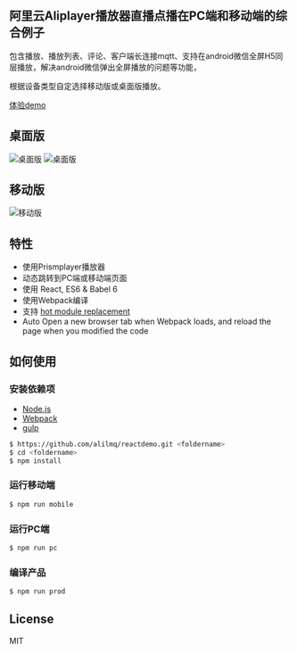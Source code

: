 ## 阿里云Aliplayer播放器直播点播在PC端和移动端的综合例子

包含播放、播放列表、评论、客户端长连接mqtt、支持在android微信全屏H5同层播放，解决android微信弹出全屏播放的问题等功能， 

根据设备类型自定选择移动版或桌面版播放。

[体验demo](https://player.alicdn.com)

## 桌面版

![桌面版](https://player.alicdn.com/aliplayer/img/pclive1.png) ![桌面版](https://player.alicdn.com/aliplayer/img/pclive2.png)

## 移动版

![移动版](https://player.alicdn.com/aliplayer/img/reacth5live.png)  

## 特性

- 使用Prismplayer播放器
- 动态跳转到PC端或移动端页面
- 使用 React, ES6 & Babel 6
- 使用Webpack编译
- 支持 [hot module replacement](https://webpack.github.io/docs/hot-module-replacement.html)
- Auto Open a new browser tab when Webpack loads, and reload the page when you modified the code

## 如何使用

### 安装依赖项

 - [Node.js](https://nodejs.org/en/)
 - [Webpack](http://webpack.github.io) 
 - [gulp](https://gulpjs.com)

```bash
$ https://github.com/alilmq/reactdemo.git <foldername>
$ cd <foldername>
$ npm install
```

### 运行移动端

```bash
$ npm run mobile
```

### 运行PC端

```bash
$ npm run pc
```

### 编译产品

```bash
$ npm run prod
```

## License

MIT
